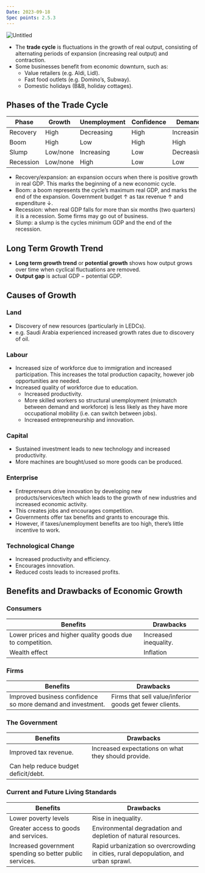 ```yaml
---
Date: 2023-09-18
Spec points: 2.5.3
---
```


![Untitled](Trade%20Cycle%20Diagram.png)

* The **trade cycle** is fluctuations in the growth of real output, consisting of alternating periods of expansion (increasing real output) and contraction.
* Some businesses benefit from economic downturn, such as:
    * Value retailers (e.g. Aldi, Lidl).
    * Fast food outlets (e.g. Domino’s, Subway).
    * Domestic holidays (B&B, holiday cottages).

## Phases of the Trade Cycle

| Phase | Growth | Unemployment | Confidence | Demand | Inflation | Wages |
|--|-|-|-|-|-|-|
| Recovery | High | Decreasing | High | Increasing | Increasing | Increasing |
| Boom | High | Low | High | High | High | High |
| Slump | Low/none | Increasing | Low | Decreasing | Decreasing | Decreasing |
| Recession | Low/none | High | Low | Low | Low | Low |

* Recovery/expansion: an expansion occurs when there is positive growth in real GDP. This marks the beginning of a new economic cycle.
* Boom: a boom represents the cycle’s maximum real GDP, and marks the end of the expansion. Government budget $\uparrow$ as tax revenue $\uparrow$ and expenditure $\downarrow$.
* Recession: when real GDP falls for more than six months (two quarters) it is a recession. Some firms may go out of business.
* Slump: a slump is the cycles minimum GDP and the end of the recession.

## Long Term Growth Trend

* **Long term growth trend** or **potential growth** shows how output grows over time when cyclical fluctuations are removed.
* **Output gap** is $\text{actual GDP} - \text{potential GDP}$.

## Causes of Growth

### Land

* Discovery of new resources (particularly in LEDCs).
* e.g. Saudi Arabia experienced increased growth rates due to discovery of oil.

### Labour

* Increased size of workforce due to immigration and increased participation. This increases the total production capacity, however job opportunities are needed.
* Increased quality of workforce due to education.
    * Increased productivity.
    * More skilled workers so structural unemployment (mismatch between demand and workforce) is less likely as they have more occupational mobility (i.e. can switch between jobs).
    * Increased entrepreneurship and innovation.

### Capital

* Sustained investment leads to new technology and increased productivity.
* More machines are bought/used so more goods can be produced.

### Enterprise

* Entrepreneurs drive innovation by developing new products/services/tech which leads to the growth of new industries and increased economic activity.
* This creates jobs and encourages competition.
* Governments offer tax benefits and grants to encourage this.
* However, if taxes/unemployment benefits are too high, there’s little incentive to work.

### Technological Change

* Increased productivity and efficiency.
* Encourages innovation.
* Reduced costs leads to increased profits.

## Benefits and Drawbacks of Economic Growth

### Consumers

| Benefits | Drawbacks |
|-|-|
| Lower prices and higher quality goods due to competition. | Increased inequality. |
| Wealth effect | Inflation |

### Firms

| Benefits | Drawbacks |
|-|-|
| Improved business confidence so more demand and investment. | Firms that sell value/inferior goods get fewer clients. |

### The Government

| Benefits | Drawbacks |
|-|-|
| Improved tax revenue. | Increased expectations on what they should provide. |
| Can help reduce budget deficit/debt. | |

### Current and Future Living Standards

| Benefits | Drawbacks |
|-|-|
| Lower poverty levels | Rise in inequality. |
| Greater access to goods and services. | Environmental degradation and depletion of natural resources. |
| Increased government spending so better public services. | Rapid urbanization so overcrowding in cities, rural depopulation, and urban sprawl. |